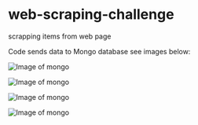 # web-scraping-challenge
scrapping items from web page

Code sends data to Mongo database see images below:

![Image of mongo](/images/Mongo_2.jpg)

![Image of mongo](/images/Mongo_3.jpg)

![Image of mongo](/images/Mongo_4.jpg)

![Image of mongo](/images/Mongo_5.jpg)

